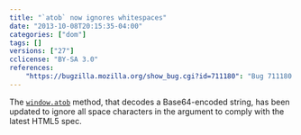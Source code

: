 ```yaml
---
title: "`atob` now ignores whitespaces"
date: "2013-10-08T20:15:35-04:00"
categories: ["dom"]
tags: []
versions: ["27"]
cclicense: "BY-SA 3.0"
references:
    "https://bugzilla.mozilla.org/show_bug.cgi?id=711180": "Bug 711180 – atob should ignore whitespace"
---
```

The [`window.atob`](https://developer.mozilla.org/en-US/docs/Web/API/window.atob) method, that decodes a Base64-encoded string, has been updated to ignore all space characters in the argument to comply with the latest HTML5 spec.
